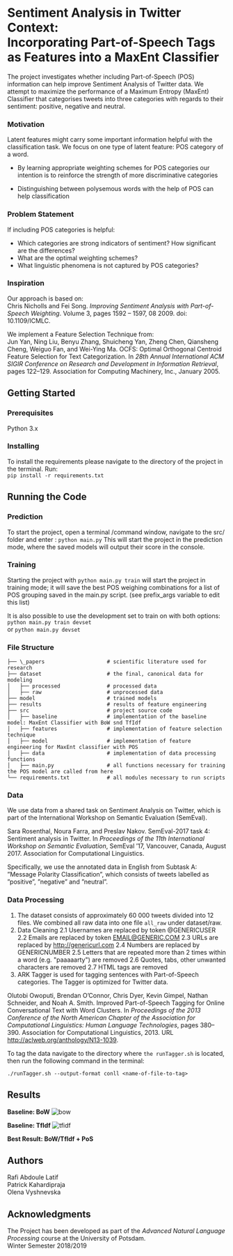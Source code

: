 # Sentiment Analysis in Twitter Context: <br/> Incorporating Part-of-Speech Tags as Features into a MaxEnt Classifier

The project investigates whether including Part-of-Speech (POS) information can help improve Sentiment Analysis of Twitter data. We attempt to maximize the performance of a Maximum Entropy (MaxEnt) Classifier that categorises tweets into three categories with regards to their sentiment: positive, negative and neutral.

### Motivation 
Latent features might carry some important information helpful with the classification task. We focus on one type of latent feature: POS category of a word. 

* By learning appropriate weighting schemes for POS categories our intention is to reinforce the strength of more discriminative categories 

* Distinguishing between polysemous words with the help of POS can help classification


### Problem Statement
If including POS categories is helpful:
* Which categories are strong indicators of sentiment? How significant are the differences?
* What are the optimal weighting schemes? 
* What linguistic phenomena is not captured by POS categories?


### Inspiration
Our approach is based on:   
Chris Nicholls and Fei Song. *Improving Sentiment Analysis with Part-of-Speech Weighting*. Volume 3, pages 1592 – 1597, 08 2009. doi: 10.1109/ICMLC.

We implement a Feature Selection Technique from:   
Jun Yan, Ning Liu, Benyu Zhang, Shuicheng Yan, Zheng Chen, Qiansheng Cheng, Weiguo Fan, and Wei-Ying Ma. OCFS: Optimal Orthogonal Centroid Feature Selection for Text Categorization. In *28th Annual International ACM SIGIR Conference on Research and Development in Information Retrieval*, pages 122–129. Association for Computing Machinery, Inc., January 2005.


## Getting Started

### Prerequisites
Python 3.x

### Installing
To install the requirements please navigate to the directory of the project in the terminal. Run:  
`pip install -r requirements.txt`

## Running the Code

### Prediction
To start the project, open a terminal /command window, navigate to the src/ folder and enter : `python main.py`
This will start the project in the prediction mode, where the saved models will output their score in the console.

### Training 
Starting the project with `python main.py train` will start the project in training mode; it will save the best POS 
weighing combinations for a list of POS grouping saved in the main.py script. (see prefix_args variable to edit this list)

It is also possible to use the development set to train on with both options: `python main.py train devset`  
or `python main.py devset`

### File Structure

    ├── \_papers                    # scientific literature used for research
    ├── dataset                     # the final, canonical data for modeling
    │   ├── processed               # processed data
    │   ├── raw                     # unprocessed data   
    ├── model                       # trained models  
    ├── results                     # results of feature engineering
    ├── src                         # project source code  
    │   ├── baseline                # implementation of the baseline model: MaxEnt Classifier with BoW snd TfIdf    
    │   ├── features                # implementation of feature selection technique 
    │   ├── model                   # implementation of feature engineering for MaxEnt classifier with POS  
    │   ├── data                    # implementation of data processing functions  
    │   ├── main.py                 # all functions necessary for training the POS model are called from here
    └── requirements.txt            # all modules necessary to run scripts

### Data

We use data from a shared task on Sentiment Analysis on Twitter, which is part of the International Workshop on Semantic Evaluation (SemEval).

Sara Rosenthal, Noura Farra, and Preslav Nakov. SemEval-2017 task 4: Sentiment analysis in Twitter. In _Proceedings of the 11th International Workshop on Semantic Evaluation_, SemEval ’17, Vancouver, Canada, August 2017. Association for Computational Linguistics.

Specifically, we use the annotated data in English from Subtask A: ”Message Polarity Classification”, which consists of tweets labelled as ”positive”, ”negative” and ”neutral”.

### Data Processing
1. The dataset consists of approximately 60 000 tweets divided into 12 files. We combined all raw data into one file `all_raw` under dataset/raw. 
2. Data Cleaning
    2.1 Usernames are replaced by token @GENERICUSER
    2.2 Emails are replaced by token EMAIL@GENERIC.COM
    2.3 URLs are replaced by http://genericurl.com
    2.4 Numbers are replaced by GENERICNUMBER
    2.5 Letters that are repeated more than 2 times within a word (e.g. "paaaaarty") are removed
    2.6 Quotes, tabs, other unwanted characters are removed
    2.7 HTML tags are removed
3. ARK Tagger is used for tagging sentences with Part-of-Speech categories. The Tagger is optimized for Twitter data.

Olutobi Owoputi, Brendan O’Connor, Chris Dyer, Kevin Gimpel, Nathan Schneider, and Noah A. Smith. Improved Part-of-Speech Tagging for Online Conversational Text with Word Clusters. In _Proceedings of the 2013 Conference of the North American Chapter of the Association for Computational Linguistics: Human Language Technologies_, pages 380–390. Association for Computational Linguistics, 2013. URL http://aclweb.org/anthology/N13-1039.


To tag the data navigate to the directory where `the runTagger.sh` is located, then run the following command in the terminal:

`./runTagger.sh --output-format conll <name-of-file-to-tag>`


## Results

**Baseline: BoW**
![bow](https://user-images.githubusercontent.com/25862134/53578201-7913d280-3b77-11e9-9f38-65be8432d26d.png)

**Baseline: TfIdf**
![tfidf](https://user-images.githubusercontent.com/25862134/53578202-7913d280-3b77-11e9-918c-f237a9706dfa.png)


**Best Result: BoW/TfIdf + PoS**


## Authors
Rafi Abdoule Latif  
Patrick Kahardipraja   
Olena Vyshnevska


## Acknowledgments

The Project has been developed as part of the *Advanced Natural Language Processing* course at the University of Potsdam.   
Winter Semester 2018/2019

<!---
- Python 3.x
- https://github.com/clips/pattern (first: "sudo apt-get install gcc", then "conda install -c anaconda mysql-connector-python" finally: "pip install pattern") . Spelling correction
- https://github.com/cbaziotis/ekphrasis (pip install ekphrasis) . Spelling correction 
- Sometimes, the tkinter module is not installed automatically. Use 'sudo apt-get install python3-tk'

-->

